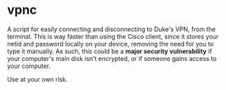 # vpnc
A script for easily connecting and disconnecting to Duke's VPN, from the terminal. 
This is way faster than using the Cisco client, since it stores your netid and password locally on your device, removing the need for you to type it manually. 
As such, this could be a **major security vulnerability** if your computer's main disk isn't encrypted, or if someone gains access to your computer. 

Use at your own risk. 
